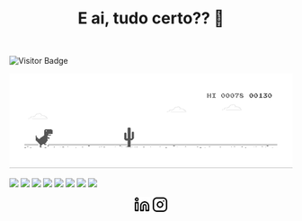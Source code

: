 <h1 align='center'>E ai, tudo certo?? 👋</h1>
<br>

 <p align="center">
  
  ![Visitor Badge](https://visitor-badge.laobi.icu/badge?page_id=AndersonGuimaraesx.AndersonGuimaraesx)  
  
  </p>




<!-- ![Visitor Badge](https://visitor-badge.laobi.icu/badge?page_id=AndersonGuimaraesx.AndersonGuimaraesx) -->

![image](https://github.com/AndersonGuimaraesx/AndersonGuimaraesx/blob/master/dino.gif)

<p align="left">
   <!-- js -->
  <img src="https://media1.giphy.com/media/ln7z2eWriiQAllfVcn/giphy.gif" width="40">
  <!-- node -->
  <img src="https://media3.giphy.com/media/kdFc8fubgS31b8DsVu/giphy.gif?cid=ecf05e479b49157965242915a5e3d7b3a02ad5ea7688138a&rid=giphy.gif" width="40">
  <!-- angular -->
  <img src="https://media1.giphy.com/media/XEDIHHp3i8bVoEdxd7/giphy.gif" width="40">
  <!-- react -->
  <img src="https://media2.giphy.com/media/eNAsjO55tPbgaor7ma/giphy.gif?cid=ecf05e4734c838d077cc15884d49f423af7103f0d2fe8b59&rid=giphy.gif" width="40">
  <!-- bootstrap -->
  <img src="https://media3.giphy.com/media/Sr8xDpMwVKOHUWDVRD/giphy.gif?cid=ecf05e47828c653270e07fbdd7c8a09fe88fe0060eca8af9&rid=giphy.gif" width="40">
  <!-- vscode -->
  <img src="https://media2.giphy.com/media/IdyAQJVN2kVPNUrojM/giphy.gif?cid=ecf05e4774f8b1f80c6896cb218bda8914882688cd8e9ebc&rid=giphy.gif" width="40">
  <!-- github -->
  <img src="https://media2.giphy.com/media/KzJkzjggfGN5Py6nkT/giphy.gif?cid=ecf05e47e072e3e0aca14d8a293fc35b20d44a3e7143cae0&rid=giphy.gif" width="40">
  <!-- git -->
  <!-- <img src="https://media0.giphy.com/media/kH1DBkPNyZPOk0BxrM/giphy.gif?cid=ecf05e477a44049e28a30710d2dd33d527d329918f30c6a2&rid=giphy.gif" width="50"> -->
  <!-- prompt   -->
  <img src="https://media2.giphy.com/media/lr1QZ7prMwwkqSSVLa/giphy.gif?cid=ecf05e47435079adac9a9aa8a15700bc9f4b8a1f8618b59b&rid=giphy.gif" width="30">
  
</p>

<p align='center'>
  <a href="https://www.linkedin.com/in/andersonguimaraess/" target="_blank" title="LinkedIn"><img height="28" src="https://raw.githubusercontent.com/feathericons/feather/master/icons/linkedin.svg"></a>
  <a href="https://www.instagram.com/andersonguimaraess_/" target="_blank" title="Instagram"><img height="28" src="https://raw.githubusercontent.com/feathericons/feather/master/icons/instagram.svg"></i></a>
</p>


